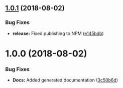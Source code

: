 ## [1.0.1](https://github.com/inkcloud/swift-object-storage/compare/v1.0.0...v1.0.1) (2018-08-02)


### Bug Fixes

* **release:** Fixed publishing to NPM ([e145bdb](https://github.com/inkcloud/swift-object-storage/commit/e145bdb))

# 1.0.0 (2018-08-02)


### Bug Fixes

* **Docs:** Added generated documentation ([3c50b6d](https://github.com/inkcloud/swift-object-storage/commit/3c50b6d))
